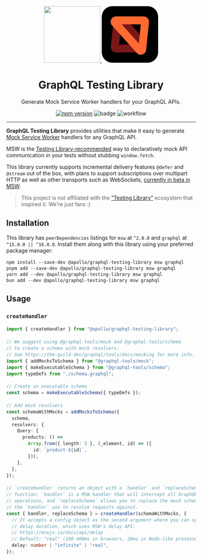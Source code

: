 <div align="center" data-test>
  <a href="https://graphql.org/">
    <img width="150" height="150" src="https://upload.wikimedia.org/wikipedia/commons/1/17/GraphQL_Logo.svg">
  </a>
  <a href="https://mswjs.io/">
    <img width="150" height="150" src="https://raw.githubusercontent.com/mswjs/msw/main/media/msw-logo.svg">
  </a>

  <h1>GraphQL Testing Library</h1>

  <p>Generate Mock Service Worker handlers for your GraphQL APIs.</p>

[![npm version](https://badge.fury.io/js/%40apollo%2Fgraphql-testing-library.svg)](https://badge.fury.io/js/%40apollo%2Fgraphql-testing-library) ![badge](https://img.shields.io/endpoint?url=https://gist.githubusercontent.com/alessbell/3fd56e82b55e134ee9cf57f28b0b3d49/raw/jest-coverage-comment__main.json) ![workflow](https://github.com/apollographql/graphql-testing-library/actions/workflows/test.yml/badge.svg)

</div>
<hr />

**GraphQL Testing Library** provides utilities that make it easy to generate [Mock Service Worker](https://mswjs.io/) handlers for any GraphQL API.

MSW is the [Testing Library-recommended](https://testing-library.com/docs/react-testing-library/example-intro/#full-example) way to declaratively mock API communication in your tests without stubbing `window.fetch`.

This library currently supports incremental delivery features `@defer` and `@stream` out of the box, with plans to support subscriptions over multipart HTTP as well as other transports such as WebSockets, [currently in beta in MSW](https://github.com/mswjs/msw/discussions/2010).

> This project is not affiliated with the ["Testing Library"](https://github.com/testing-library) ecosystem that inspired it. We're just fans :)

## Installation

This library has `peerDependencies` listings for `msw` at `^2.0.0` and `graphql` at `^15.0.0 || ^16.0.0`. Install them along with this library using your preferred package manager:

```
npm install --save-dev @apollo/graphql-testing-library msw graphql
pnpm add --save-dev @apollo/graphql-testing-library msw graphql
yarn add --dev @apollo/graphql-testing-library msw graphql
bun add --dev @apollo/graphql-testing-library msw graphql
```

## Usage

### `createHandler`

```typescript
import { createHandler } from "@apollo/graphql-testing-library";

// We suggest using @graphql-tools/mock and @graphql-tools/schema
// to create a schema with mock resolvers.
// See https://the-guild.dev/graphql/tools/docs/mocking for more info.
import { addMocksToSchema } from "@graphql-tools/mock";
import { makeExecutableSchema } from "@graphql-tools/schema";
import typeDefs from "./schema.graphql";

// Create an executable schema
const schema = makeExecutableSchema({ typeDefs });

// Add mock resolvers
const schemaWithMocks = addMocksToSchema({
  schema,
  resolvers: {
    Query: {
      products: () =>
        Array.from({ length: 5 }, (_element, id) => ({
          id: `product-${id}`,
        })),
    },
  },
});

// `createHandler` returns an object with a `handler` and `replaceSchema`
// function: `handler` is a MSW handler that will intercept all GraphQL
// operations, and `replaceSchema` allows you to replace the mock schema
// the `handler` use to resolve requests against.
const { handler, replaceSchema } = createHandler(schemaWithMocks, {
  // It accepts a config object as the second argument where you can specify a
  // delay duration, which uses MSW's delay API:
  // https://mswjs.io/docs/api/delay
  // Default: "real" (100-400ms in browsers, 20ms in Node-like processes)
  delay: number | "infinite" | "real",
});
```
